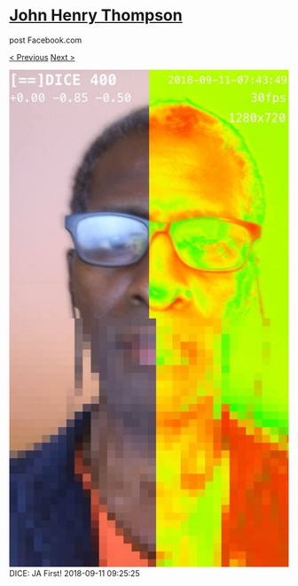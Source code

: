 # [John Henry Thompson](../README.md)
post Facebook.com

[< Previous](2018-09-12-4.md) [Next >](2018-09-09-1.md)

[![](../media/2018-09-11/Timeline-Photos-DICE-JA-First.jpg)](../README.md)
DICE: JA First!
2018-09-11 09:25:25